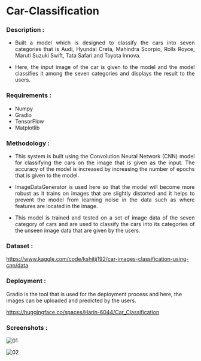 # Car-Classification

### Description :

* <p align = "justify">Built a model which is designed to classify the cars into seven categories that is Audi, Hyundai Creta, Mahindra Scorpio, Rolls Royce, Maruti Suzuki Swift, Tata Safari and Toyota Innova.</p>

* <p align = "justify">Here, the input image of the car is given to the model and the model classifies it among the seven categories and displays the result to the users.</p>

### Requirements :

* Numpy
* Gradio
* TensorFlow
* Matplotlib

### Methodology :

* <p align = "justify">This system is built using the Convolution Neural Network (CNN) model for classifying the cars on the image that is given as the input. The accuracy of the model is increased by increasing the number of epochs that is given to the model.</p>

* <p align = "justify">ImageDataGenerator is used here so that the model will become more robust as it trains on images that are slightly distorted and it helps to prevent the model from learning noise in the data such as where features are located in the image.</p>

* <p align = "justify">This model is trained and tested on a set of image data of the seven category of cars and are used to classify the cars into its categories of the unseen image data that are given by the users.</p>

### Dataset :

https://www.kaggle.com/code/kshitij192/car-images-classification-using-cnn/data

### Deployment :

Gradio is the tool that is used for the deployment process and here, the images can be uploaded and predicted by the users.</p>

https://huggingface.co/spaces/Harin-6044/Car_Classification

### Screenshots :

![01](https://user-images.githubusercontent.com/79094361/214892556-9cf444ce-7e58-44a5-83a6-aa15b657bb3f.png)

![02](https://user-images.githubusercontent.com/79094361/214892615-796cffb2-d023-496c-827b-d821ca393923.png)
